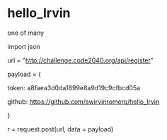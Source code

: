 # hello_Irvin
one of many

import json


url = "http://challenge.code2040.org/api/register"


payload = {

token: a8faea3d0da1899e8a9d19c9cfbcd05a

github: https://github.com/swirvinromero/hello_Irvin

}

r = request.post(url, data = payload)
